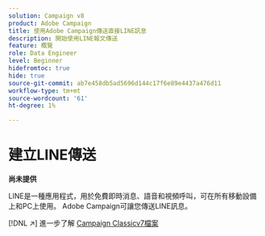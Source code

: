 ```yaml
---
solution: Campaign v8
product: Adobe Campaign
title: 使用Adobe Campaign傳送直接LINE訊息
description: 開始使用LINE報文傳送
feature: 概覽
role: Data Engineer
level: Beginner
hidefromtoc: true
hide: true
source-git-commit: ab7e458db5ad5696d144c17f6e89e4437a476d11
workflow-type: tm+mt
source-wordcount: '61'
ht-degree: 1%

---
```


# 建立LINE傳送


**尚未提供**


LINE是一種應用程式，用於免費即時消息、語音和視頻呼叫，可在所有移動設備上和PC上使用。 Adobe Campaign可讓您傳送LINE訊息。

[!DNL :arrow_upper_right:] 進一步了解 [Campaign Classicv7檔案](https://experienceleague.adobe.com/docs/campaign-classic/using/sending-messages/line-channel.html)

